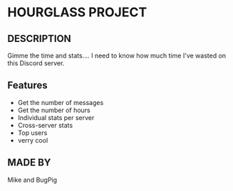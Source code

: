 # HOURGLASS PROJECT

## DESCRIPTION

Gimme the time and stats.... I need to know how much time I've wasted on this Discord server.

## Features

- Get the number of messages
- Get the number of hours
- Individual stats per server
- Cross-server stats
- Top users
- verry cool

## MADE BY

Mike and BugPig
